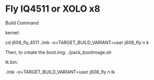 Fly IQ4511 or XOLO x8
===============

Build Command

kernel:

cd j608_fly_4511
./mk -o=TARGET_BUILD_VARIANT=user j608_fly n k

Then, to create the boot.img:
./pack_bootimage.sh


lk.bin:

./mk -o=TARGET_BUILD_VARIANT=user j608_fly n lk
